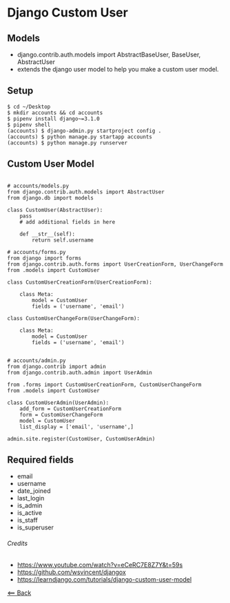 # Django Custom User

## Models
- django.contrib.auth.models import AbstractBaseUser, BaseUser, AbstractUser
- extends the django user model to help you make a custom user model.

## Setup

```
$ cd ~/Desktop
$ mkdir accounts && cd accounts
$ pipenv install django~=3.1.0
$ pipenv shell
(accounts) $ django-admin.py startproject config .
(accounts) $ python manage.py startapp accounts
(accounts) $ python manage.py runserver

```

## Custom User Model

```

# accounts/models.py
from django.contrib.auth.models import AbstractUser
from django.db import models

class CustomUser(AbstractUser):
    pass
    # add additional fields in here

    def __str__(self):
        return self.username

```

```
# accounts/forms.py
from django import forms
from django.contrib.auth.forms import UserCreationForm, UserChangeForm
from .models import CustomUser

class CustomUserCreationForm(UserCreationForm):

    class Meta:
        model = CustomUser
        fields = ('username', 'email')

class CustomUserChangeForm(UserChangeForm):

    class Meta:
        model = CustomUser
        fields = ('username', 'email')

```

```

# accounts/admin.py
from django.contrib import admin
from django.contrib.auth.admin import UserAdmin

from .forms import CustomUserCreationForm, CustomUserChangeForm
from .models import CustomUser

class CustomUserAdmin(UserAdmin):
    add_form = CustomUserCreationForm
    form = CustomUserChangeForm
    model = CustomUser
    list_display = ['email', 'username',]

admin.site.register(CustomUser, CustomUserAdmin)

```

## Required fields
- email
- username
- date_joined
- last_login
- is_admin
- is_active
- is_staff
- is_superuser

###### Credits
- https://www.youtube.com/watch?v=eCeRC7E8Z7Y&t=59s
- https://github.com/wsvincent/djangox 
- https://learndjango.com/tutorials/django-custom-user-model

[<== Back](README.md)
